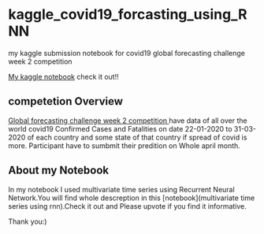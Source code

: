 # kaggle_covid19_forcasting_using_RNN
my kaggle submission notebook for covid19 global forecasting challenge week 2 competition 


[My kaggle notebook](https://www.kaggle.com/ravirajsinh45/covid19-forecasting-using-rnn) check it out!!

## competetion Overview
[Global forecasting challenge week 2 competition ](https://www.kaggle.com/c/covid19-global-forecasting-week-2) have data of all over the world covid19 Confirmed Cases and Fatalities on date 22-01-2020 to 31-03-2020 of each country and some state of that country if spread of covid is more. Participant have to sumbmit their predition on Whole april month.

## About my Notebook

In my notebook I used multivariate time series using Recurrent Neural Network.You will find whole descreption in this [notebook](multivariate time series using rnn).Check it out and Please upvote if you find it informative.

Thank you:)
